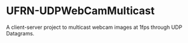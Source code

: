 # UFRN-UDPWebCamMulticast
A client-server project to multicast webcam images at 1fps through UDP Datagrams.
